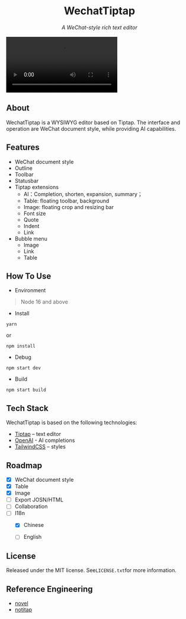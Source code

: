 <div align="center">
<h1 align="center">WechatTiptap</h1>
<span><i>A WeChat-style rich text editor</i></span>
</div>
<br/>
<video  src="https://user-images.githubusercontent.com/74090594/279589586-c4916f1a-6704-4e45-b9ed-e841f654b194.mp4" type="video/mp4"> </video> 
<br/>

## About
WechatTiptap is a WYSIWYG editor based on Tiptap. The interface and operation are WeChat document style, while providing AI capabilities.

## Features
- WeChat document style
- Outline
- Toolbar
- Statusbar
- Tiptap extensions
  - AI：Completion, shorten, expansion, summary；
  - Table: floating toolbar, background
  - Image: floating crop and resizing bar
  - Font size
  - Quote
  - Indent
  - Link
- Bubble menu
  - Image
  - Link
  - Table

## How To Use
- Environment
> Node 16 and above

- Install
```
yarn
```
or
```
npm install
```

- Debug
```
npm start dev
```

- Build
```
npm start build
```

## Tech Stack
WechatTiptap is based on the following technologies:
- [Tiptap](https://tiptap.dev/) – text editor
- [OpenAI](https://openai.com/) - AI completions
- [TailwindCSS](https://tailwindcss.com/) – styles


## Roadmap
- [x] WeChat document style
- [x] Table
- [x] Image
- [ ] Export JOSN/HTML
- [ ] Collaboration
- [ ] I18n
  - [x] Chinese
  - [ ] English


## License
Released under the MIT license. See`LICENSE.txt`for more information.

## Reference Engineering
- [novel](https://github.com/steven-tey/novel)
- [notitap](https://github.com/sereneinserenade/notitap)

